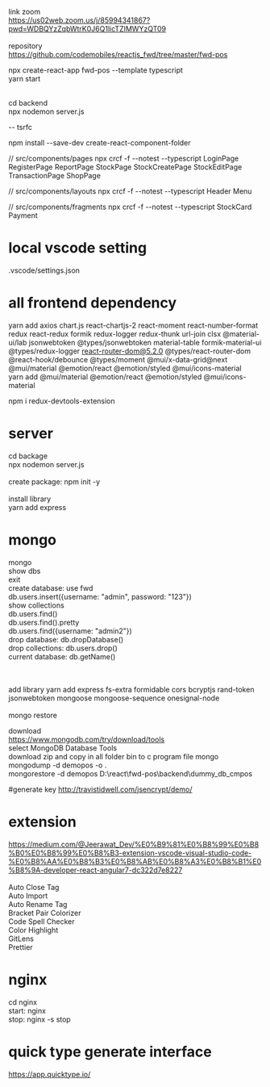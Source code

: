link zoom<br/>
https://us02web.zoom.us/j/85994341867?pwd=WDBQYzZqbWtrK0J6Q1licTZIMWYzQT09
<br/><br/>
repository<br/>
https://github.com/codemobiles/reactjs_fwd/tree/master/fwd-pos

npx create-react-app fwd-pos --template typescript<br/>
yarn start<br/><br/>

cd backend<br/>
npx nodemon server.js<br/>

--
tsrfc

npm install --save-dev create-react-component-folder

// src/components/pages
npx crcf -f --notest --typescript LoginPage RegisterPage ReportPage StockPage StockCreatePage StockEditPage TransactionPage ShopPage

// src/components/layouts
npx crcf -f --notest --typescript Header Menu

// src/components/fragments
npx crcf -f --notest --typescript StockCard Payment

# local vscode setting

.vscode/settings.json

# all frontend dependency

yarn add axios chart.js react-chartjs-2 react-moment react-number-format redux react-redux formik redux-logger redux-thunk url-join clsx @material-ui/lab jsonwebtoken @types/jsonwebtoken material-table formik-material-ui @types/redux-logger react-router-dom@5.2.0 @types/react-router-dom @react-hook/debounce @types/moment @mui/x-data-grid@next @mui/material @emotion/react @emotion/styled @mui/icons-material <br/>
yarn add @mui/material @emotion/react @emotion/styled @mui/icons-material

npm i redux-devtools-extension

# server

cd backage<br/>
npx nodemon server.js<br/><br/>
create package: npm init -y<br/><br/>
install library<br/>
yarn add express

# mongo

mongo<br/>
show dbs<br/>
exit<br/>
create database: use fwd<br/>
db.users.insert({username: "admin", password: "123"})<br/>
show collections<br/>
db.users.find()<br/>
db.users.find().pretty<br/>
db.users.find({username: "admin2"})<br/>
drop database: db.dropDatabase()<br/>
drop collections: db.users.drop()<br/>
current database: db.getName()<br/>

<br/><br/>
add library
yarn add express fs-extra formidable cors bcryptjs rand-token jsonwebtoken mongoose mongoose-sequence onesignal-node
<br/>
<br/>
mongo restore<br/>

download<br/>
https://www.mongodb.com/try/download/tools<br/>
select MongoDB Database Tools<br/>
download zip and copy in all folder bin to c program file mongo
mongodump -d demopos -o .<br/>
mongorestore -d demopos D:\react\fwd-pos\backend\dummy_db_cmpos

#generate key
http://travistidwell.com/jsencrypt/demo/

# extension

https://medium.com/@Jeerawat_Dev/%E0%B9%81%E0%B8%99%E0%B8%B0%E0%B8%99%E0%B8%B3-extension-vscode-visual-studio-code-%E0%B8%AA%E0%B8%B3%E0%B8%AB%E0%B8%A3%E0%B8%B1%E0%B8%9A-developer-react-angular7-dc322d7e8227<br/>
<br/>
Auto Close Tag<br/>
Auto Import<br/>
Auto Rename Tag<br/>
Bracket Pair Colorizer<br/>
Code Spell Checker<br/>
Color Highlight<br/>
GitLens<br/>
Prettier<br/>

# nginx

cd nginx<br/>
start: nginx<br/>
stop: nginx -s stop<br/>

# quick type generate interface

https://app.quicktype.io/
